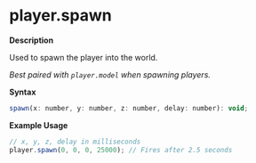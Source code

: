 # player.spawn

**Description**

Used to spawn the player into the world.

_Best paired with `player.model` when spawning players._

**Syntax**

```js
spawn(x: number, y: number, z: number, delay: number): void;
```

**Example Usage**

```js
// x, y, z, delay in milliseconds
player.spawn(0, 0, 0, 25000); // Fires after 2.5 seconds
```
